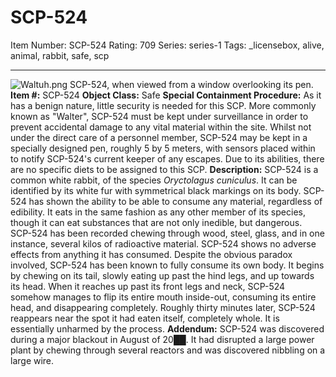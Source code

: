 # SCP-524
Item Number: SCP-524
Rating: 709
Series: series-1
Tags: _licensebox, alive, animal, rabbit, safe, scp

---

![Waltuh.png](https://scp-wiki.wdfiles.com/local--files/scp-524/Waltuh.png)
SCP-524, when viewed from a window overlooking its pen.
**Item #:** SCP-524
**Object Class:** Safe
**Special Containment Procedure:** As it has a benign nature, little security is needed for this SCP. More commonly known as "Walter", SCP-524 must be kept under surveillance in order to prevent accidental damage to any vital material within the site. Whilst not under the direct care of a personnel member, SCP-524 may be kept in a specially designed pen, roughly 5 by 5 meters, with sensors placed within to notify SCP-524's current keeper of any escapes. Due to its abilities, there are no specific diets to be assigned to this SCP.
**Description:** SCP-524 is a common white rabbit, of the species _Oryctolagus cuniculus_. It can be identified by its white fur with symmetrical black markings on its body.
SCP-524 has shown the ability to be able to consume any material, regardless of edibility. It eats in the same fashion as any other member of its species, though it can eat substances that are not only inedible, but dangerous. SCP-524 has been recorded chewing through wood, steel, glass, and in one instance, several kilos of radioactive material. SCP-524 shows no adverse effects from anything it has consumed.
Despite the obvious paradox involved, SCP-524 has been known to fully consume its own body. It begins by chewing on its tail, slowly eating up past the hind legs, and up towards its head. When it reaches up past its front legs and neck, SCP-524 somehow manages to flip its entire mouth inside-out, consuming its entire head, and disappearing completely. Roughly thirty minutes later, SCP-524 reappears near the spot it had eaten itself, completely whole. It is essentially unharmed by the process.
**Addendum:** SCP-524 was discovered during a major blackout in August of 20██. It had disrupted a large power plant by chewing through several reactors and was discovered nibbling on a large wire.